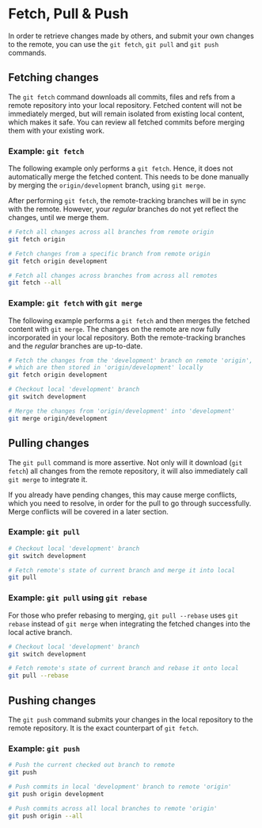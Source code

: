 # Fetch, Pull & Push

In order te retrieve changes made by others, and submit your own changes to the remote, you can use the `git fetch`, `git pull` and `git push` commands.

## Fetching changes

The `git fetch` command downloads all commits, files and refs from a remote repository into your local repository. Fetched content will not be immediately merged, but will remain isolated from existing local content, which makes it safe. You can review all fetched commits before merging them with your existing work.

### Example: `git fetch`

The following example only performs a `git fetch`. Hence, it does not automatically merge the fetched content. This needs to be done manually by merging the `origin/development` branch, using `git merge`.

After performing `git fetch`, the remote-tracking branches will be in sync with the remote. However, your *regular* branches do not yet reflect the changes, until we merge them.

```bash
# Fetch all changes across all branches from remote origin
git fetch origin

# Fetch changes from a specific branch from remote origin
git fetch origin development

# Fetch all changes across branches from across all remotes
git fetch --all
```

### Example: `git fetch` with `git merge`

The following example performs a `git fetch` and then merges the fetched content with `git merge`. The changes on the remote are now fully incorporated in your local repository. Both the remote-tracking branches and the *regular* branches are up-to-date.

```bash
# Fetch the changes from the 'development' branch on remote 'origin',
# which are then stored in 'origin/development' locally
git fetch origin development

# Checkout local 'development' branch
git switch development

# Merge the changes from 'origin/development' into 'development'
git merge origin/development
```

## Pulling changes

The `git pull` command is more assertive. Not only will it download (`git fetch`) all changes from the remote repository, it will also immediately call `git merge` to integrate it. 

If you already have pending changes, this may cause merge conflicts, which you need to resolve, in order for the pull to go through successfully. Merge conflicts will be covered in a later section.

### Example: `git pull`

```bash
# Checkout local 'development' branch
git switch development

# Fetch remote's state of current branch and merge it into local
git pull
```

### Example: `git pull` using `git rebase`

For those who prefer rebasing to merging, `git pull --rebase` uses `git rebase` instead of `git merge` when integrating the fetched changes into the local active branch.

```bash
# Checkout local 'development' branch
git switch development

# Fetch remote's state of current branch and rebase it onto local
git pull --rebase
```

## Pushing changes

The `git push` command submits your changes in the local repository to the remote repository. It is the exact counterpart of `git fetch`.

### Example: `git push`

```bash
# Push the current checked out branch to remote
git push

# Push commits in local 'development' branch to remote 'origin'
git push origin development

# Push commits across all local branches to remote 'origin'
git push origin --all
```